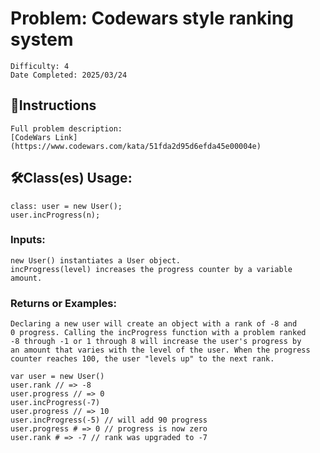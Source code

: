 # Problem: Codewars style ranking system
	Difficulty: 4
	Date Completed: 2025/03/24

## 📜Instructions
	Full problem description:
	[CodeWars Link](https://www.codewars.com/kata/51fda2d95d6efda45e00004e)

## 🛠Class(es) Usage:
	class: user = new User();
	user.incProgress(n);

### Inputs:
	new User() instantiates a User object.
	incProgress(level) increases the progress counter by a variable amount.

### Returns or Examples:
	Declaring a new user will create an object with a rank of -8 and
	0 progress. Calling the incProgress function with a problem ranked
	-8 through -1 or 1 through 8 will increase the user's progress by
	an amount that varies with the level of the user. When the progress
	counter reaches 100, the user "levels up" to the next rank.
	
    var user = new User()
	user.rank // => -8
	user.progress // => 0
	user.incProgress(-7)
	user.progress // => 10
	user.incProgress(-5) // will add 90 progress
	user.progress # => 0 // progress is now zero
	user.rank # => -7 // rank was upgraded to -7